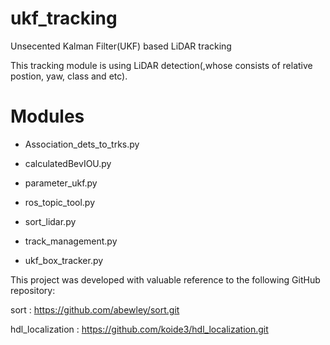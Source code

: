 # ukf_tracking
Unsecented Kalman Filter(UKF) based LiDAR tracking

This tracking module is using LiDAR detection(,whose consists of relative postion, yaw, class and etc).

# Modules
- Association_dets_to_trks.py

- calculatedBevIOU.py

- parameter_ukf.py

- ros_topic_tool.py

- sort_lidar.py

- track_management.py

- ukf_box_tracker.py


This project was developed with valuable reference to the following GitHub repository:

sort : https://github.com/abewley/sort.git

hdl_localization : https://github.com/koide3/hdl_localization.git
